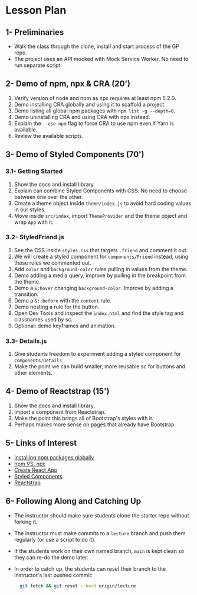 # Lesson Plan

## 1- Preliminaries

* Walk the class through the clone, install and start process of the GP repo.
* The project uses an API mocked with Mock Service Worker. No need to run separate script.

## 2- Demo of npm, npx & CRA (20')

1. Verify version of node and npm as npx requires at least npm 5.2.0.
2. Demo installing CRA globally and using it to scaffold a project.
3. Demo listing all global npm packages with `npm list -g --depth=0`.
4. Demo uninstalling CRA and using CRA with npx instead.
5. Explain the `--use-npm` flag to force CRA to use npm even if Yarn is available.
6. Review the available scripts.

## 3- Demo of Styled Components (70')

### 3.1- Getting Started

1. Show the docs and install library.
2. Explain can combine Styled Components with CSS. No need to choose between one over the other.
3. Create a theme object inside `theme/index.js` to avoid hard coding values in our styles.
4. Move inside `src/index`, import `ThemeProvider` and the theme object and wrap `App` with it.

### 3.2- StyledFriend.js

1. See the CSS inside `styles.css` that targets `.friend` and comment it out.
2. We will create a styled component for `components/Friend` instead, using those rules we commented out.
3. Add `color` and `background-color` rules pulling in values from the theme.
4. Demo adding a media query, improve by pulling in the breakpoint from the theme.
5. Demo a `&:hover` changing `background-color`. Improve by adding a transition.
6. Demo a `&::before` with the `content` rule.
7. Demo nesting a rule for the button.
8. Open Dev Tools and inspect the `index.html` and find the style tag and classnames used by sc.
9. Optional: demo keyframes and animation.

### 3.3- Details.js

1. Give students freedom to experiment adding a styled component for `components/Details`.
2. Make the point we can build smaller, more reusable sc for buttons and other elements.

## 4- Demo of Reactstrap (15')

1. Show the docs and install library.
2. Import a component from Reactstrap.
3. Make the point this brings all of Bootstrap's styles with it.
4. Perhaps makes more sense on pages that already have Bootstrap.

## 5- Links of Interest

* [Installing npm packages globally](https://docs.npmjs.com/downloading-and-installing-packages-globally)
* [npm VS. npx](https://www.freecodecamp.org/news/npm-vs-npx-whats-the-difference/)
* [Create React App](https://reactjs.org/docs/create-a-new-react-app.html)
* [Styled Components](https://styled-components.com/docs)
* [Reactstrap](https://reactstrap.github.io/)

## 6- Following Along and Catching Up

* The instructor should make sure students clone the starter repo without forking it.
* The instructor must make commits to a `lecture` branch and push them regularly (or use a script to do it).
* If the students work on their own named branch, `main` is kept clean so they can re-do the demo later.
* In order to catch up, the students can reset their branch to the instructor's last pushed commit:

  ```bash
    git fetch && git reset --hard origin/lecture
  ```
